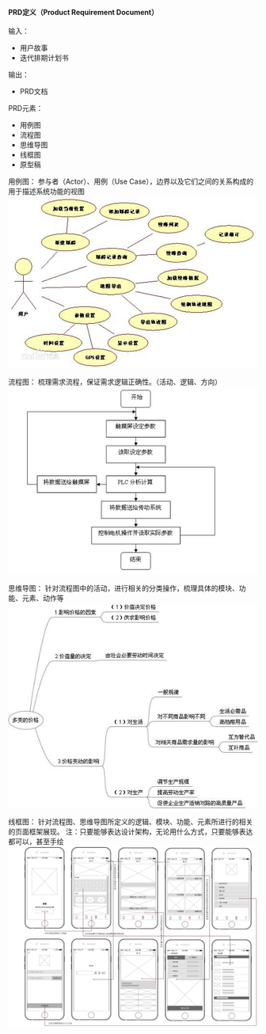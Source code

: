 #### PRD定义（Product Requirement Document）

输入：
* 用户故事
* 迭代排期计划书

输出：
* PRD文档

PRD元素：
* 用例图
* 流程图
* 思维导图
* 线框图
* 原型稿

用例图：
参与者（Actor）、用例（Use Case），边界以及它们之间的关系构成的用于描述系统功能的视图
![](/assets/user_case.jpg)

流程图：
梳理需求流程，保证需求逻辑正确性。（活动、逻辑、方向）
![](/assets/flow_chart.jpeg)

思维导图：
针对流程图中的活动，进行相关的分类操作，梳理具体的模块、功能、元素、动作等
![](/assets/mind_map.jpeg)

线框图：
针对流程图、思维导图所定义的逻辑、模块、功能、元素所进行的相关的页面框架展现。
注：只要能够表达设计架构，无论用什么方式，只要能够表达都可以，甚至手绘
![](/assets/line_drawing.jpeg)

